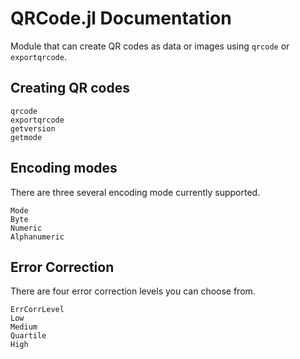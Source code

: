 # QRCode.jl Documentation

Module that can create QR codes as data or images using `qrcode` or `exportqrcode`.

## Creating QR codes

```@docs
qrcode
exportqrcode
getversion
getmode
```

## Encoding modes
There are three several encoding mode currently supported.

```@docs
Mode
Byte
Numeric
Alphanumeric
```

## Error Correction
There are four error correction levels you can choose from.

```@docs
ErrCorrLevel
Low
Medium
Quartile
High
```

